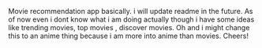 Movie recommendation app basically. i will update readme in the future. As of now even i dont know what i am doing actually though i have some ideas like trending movies, top movies , discover movies.
Oh and i might change this to an anime thing because i am more into anime than movies.
Cheers!